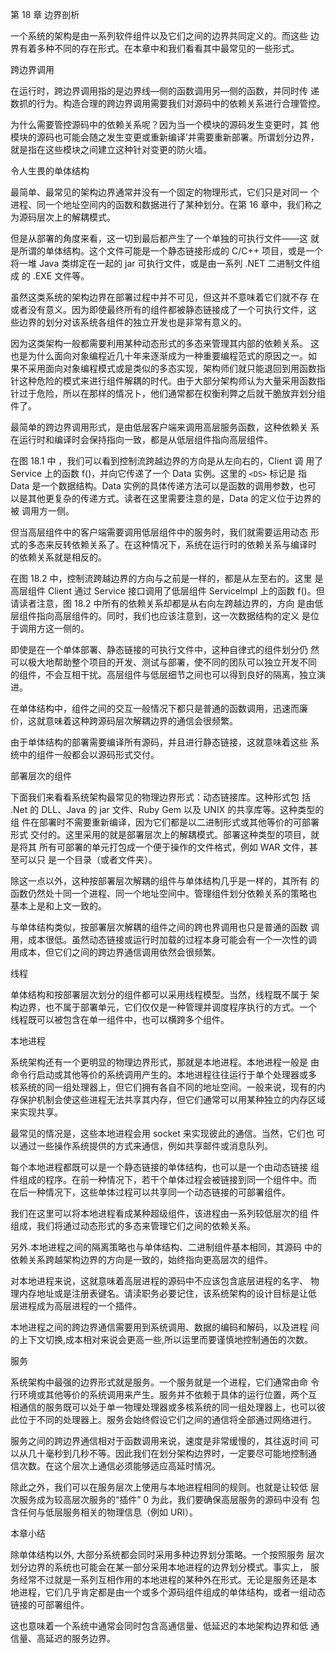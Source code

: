 第 18 章 边界剖析

一个系统的架构是由一系列软件组件以及它们之间的边界共同定义的。而这些
边界有着多种不同的存在形式。在本章中和我们看看其中最常见的一些形式。

跨边界调用

在运行时，跨边界调用指的是边界线—侧的函数调用另—侧的函数，并同时传
递数抓的行为。构造合理的跨边界调用需要我们对源码中的依赖关系进行合理管控。

为什么需要管控源码中的依赖关系呢？因为当一个模块的源码发生变更时，其
他模块的源码也可能会随之发生变更或重新编译’并需要重新部署。所谓划分边界，
就是指在这些模块之间建立这种针对变更的防火墙。

令人生畏的单体结构

最简单、最常见的架构边界通常并没有一个固定的物理形式，它们只是对同一
个进程、同一个地址空间内的函数和数据进行了某种划分。在第 16 章中，我们称之
为源码层次上的解耦模式。

但是从部署的角度来看，这一切到最后都产生了一个单独的可执行文件——这
就是所谓的单体结构。这个文件可能是一个静态链接形成的 C/C++ 项目，或是一个
将一堆 Java 类绑定在一起的 jar 可执行文件，或是由一系列 .NET 二进制文件组成
的 .EXE 文件等。

虽然这类系统的架构边界在部署过程中并不可见，但这并不意味着它们就不存
在或者没有意义。因为即使最终所有的组件都被静态链接成了一个可执行文件，这
些边界的划分对该系统各组件的独立开发也是非常有意义的。

因为这类架构一般都需要利用某种动态形式的多态来管理其内部的依赖关系。
这也是为什么面向对象编程近几十年来逐渐成为一种重要编程范式的原因之一。如
果不采用面向对象编程模式或是类似的多态实现，架构师们就只能退回到用函数指
针这种危险的模式来进行组件解耦的时代。由于大部分架构师认为大量采用函数指
针过于危险，所以在那样的情况卜，他们通常都在权衡利弊之后就干脆放弃划分组
件了。

最简单的跨边界调用形式，是由低层客户端来调用高层服务函数，这种依赖关
系在运行时和编译时会保持指向一致，都是从低层组件指向高层组件。

在图 18.1 中 ，我们可以看到控制流跨越边界的方向是从左向右的，Client 调
用了 Service 上的函数 f()，并向它传递了一个 Data 实例。这里的 `<DS>` 标记是
指 Data 是一个数据结构。Data 实例的具体传递方法可以是函数的调用参数，也可
以是其他更复杂的传递方式。读者在这里需要注意的是，Data 的定义位于边界的被
调用方一侧。

但当高层组件中的客户端需要调用低层组件中的服务时，我们就需要运用动态
形式的多态来反转依赖关系了。在这种情况下，系统在运行时的依赖关系与编译时
的依赖关系就是相反的。

在图 18.2 中，控制流跨越边界的方向与之前是一样的，都是从左至右的。这里
是高层组件 Client 通过 Service 接口调用了低层组件 Servicelmpl 上的函数
f()。但请读者注意，图 18.2 中所有的依赖关系却都是从右向左跨越边界的，方向
是由低层组件指向高层组件的。同时，我们也应该注意到，这一次数据结构的定义
是位于调用方这一侧的。

即使是在一个单体部署、静态链接的可执行文件中，这种自律式的组件划分仍
然可以极大地帮助整个项目的开发、测试与部署，使不同的团队可以独立开发不同
的组件，不会互相干扰。高层组件与低层细节之间也可以得到良好的隔离，独立演
进。

在单体结构中，组件之间的交互一般情况下都只是普通的函数调用，迅速而廉
价，这就意味着这种跨源码层次解耦边界的通信会很频繁。

由于单体结构的部署需要编译所有源码，并且进行静态链接，这就意味着这些
系统中的组件一般都会以源码形式交付。

部署层次的组件

下面我们来看看系统架构最常见的物理边界形式：动态链接库。这种形式包
括 .Net 的 DLL、Java 的 jar 文件、Ruby Gem 以及 UNIX 的共享库等。这种类型的组
件在部署时不需要重新编译，因为它们都是以二进制形式或其他等价的可部署形式
交付的。这里采用的就是部署层次上的解耦模式。部署这种类型的项目，就是将其
所有可部署的单元打包成一个便于操作的文件格式，例如 WAR 文件，甚至可以只
是一个目录（或者文件夹）。

除这一点以外，这种按部署层次解耦的组件与单体结构几乎是一样的，其所有
的函数仍然处十同一个进程、同一个地址空间中。管理组件划分依赖关系的策略也
基本上是和上文一致的。

与单体结构类似，按部署层次解耦的组件之间的跨也界调用也只是普通的函数
调用，成本很低。虽然动态链接或运行时加载的过程本身可能会有一个一次性的调
用成本，但它们之间的跨边界通信调用依然会很频繁。

线程

单体结构和按部署层次划分的组件都可以采用线程模型。当然，线程既不属于
架构边界，也不属于部署单元，它们仅仅是一种管理并调度程序执行的方式。一个
线程既可以被包含在单一组件中，也可以横跨多个组件。

本地进程

系统架构还有一个更明显的物理边界形式，那就是本地进程。本地进程一般是
由命令行启动或其他等价的系统调用产生的。本地进程往往运行于单个处理器或多
核系统的同一组处理器上，但它们拥有各自不同的地址空间。一般来说，现有的内
存保护机制会使这些进程无法共享其内存，但它们通常可以用某种独立的内存区域
来实现共享。

最常见的情况是，这些本地进程会用 socket 来实现彼此的通信。当然，它们也
可以通过一些操作系统提供的方式来通信，例如共享邮件或消息队列。

每个本地进程都既可以是一个静态链接的单体结构，也可以是一个由动态链接
组件组成的程序。在前一种情况下，若干个单体过程会被链接到同一个组件中。而
在后一种情况下，这些单体过程可以共享同一个动态链接的可部署组件。

我们在这里可以将本地进程看成某种超级组件，该进程由一系列较低层次的组
件组成，我们将通过动态形式的多态来管理它们之间的依赖关系。

另外.本地进程之间的隔离策略也与单体结构、二进制组件基本相同，其源码
中的依赖关系跨越架构边界的方向是一致的，始终指向更高层次的组件。

对本地进程来说，这就意味着高层进程的源码中不应该包含底层进程的名字、
物理内存地址或是注册表键名。请渎职务必要记住，该系统架构的设计目标是让低
层进程成为高层进程的一个插件。

本地进程之间的跨边界通信需要用到系统调用、数据的编码和解码，以及进程
间的上下文切换,成本相对来说会更高一些,所以运里而要谨慎地控制通缶的次数。

服务

系统架构中最强的边界形式就是服务。一个服务就是一个进程，它们通常由命
令行环境或其他等价的系统调用来产生。服务并不依赖于具体的运行位置，两个互
相通信的服务既可以处于单一物理处理器或多核系统的同一组处理器上，也可以彼
此位于不同的处理器上。服务会始终假设它们之间的通信将全部通过网络进行。

服务之间的跨边界通信相对于函数调用来说，速度是非常缓慢的，其往返时间
可以从几十毫秒到几秒不等。因此我们在划分架构边界时，一定要尽可能地控制通
信次数。在这个层次上通信必须能够适应高延时情况。

除此之外，我们可以在服务层次上使用与本地进程相同的规则。也就是让较低
层次服务成为较高层次服务的“插件” 0 为此，我们要确保高层服务的源码中没有
包含任何与低层服务相关的物理信息（例如 URI）。

本章小结

除单体结构以外, 大部分系统都会同时采用多种边界划分策略。一个按照服务
层次划分边界的系统也可能会在某一部分采用本地进程的边界划分模式。事实上，
服务经常不过就是一系列互相作用的本地进程的某种外在形式。无论是服务还是本
地进程，它们几乎肯定都是由一个或多个源码组件组成的单体结构，或者一组动态
链接的可部署组件。

这也意味着一个系统中通常会同时包含高通信量、低延迟的本地架构边界和低
通信量、高延迟的服务边界。
